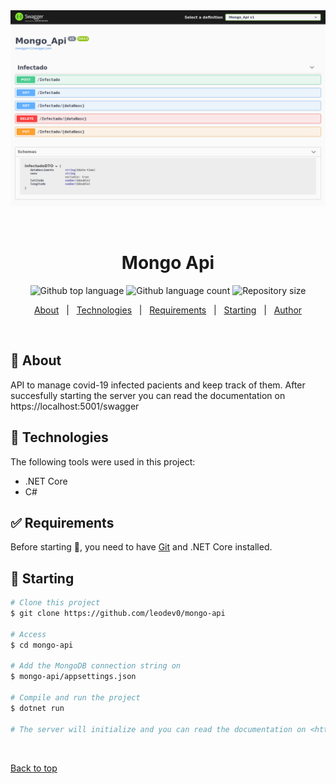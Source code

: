 <div align="center" id="top">
  <img src=".github/photo.png" width="700">

  &#xa0;

</div>

<h1 align="center">Mongo Api</h1>

<p align="center">
  <img alt="Github top language" src="https://img.shields.io/github/languages/top/leodev0/mongo-api?color=green">

  <img alt="Github language count" src="https://img.shields.io/github/languages/count/leodev0/mongo-api?color=56BEB8">

  <img alt="Repository size" src="https://img.shields.io/github/repo-size/leodev0/mongo-api?color=56BEB8">

  <!-- <img alt="Github issues" src="https://img.shields.io/github/issues/leodev0/mongo-api?color=56BEB8" /> -->

  <!-- <img alt="Github forks" src="https://img.shields.io/github/forks/leodev0/mongo-api?color=56BEB8" /> -->

  <!-- <img alt="Github stars" src="https://img.shields.io/github/stars/leodev0/mongo-api?color=56BEB8" /> -->
</p>

<!-- Status -->

<!-- <h4 align="center"> 
	🚧  Mongo Api 🚀 Under construction...  🚧
</h4> 

<hr> -->

<p align="center">
  <a href="#dart-about">About</a> &#xa0; | &#xa0; 
  <a href="#rocket-technologies">Technologies</a> &#xa0; | &#xa0;
  <a href="#white_check_mark-requirements">Requirements</a> &#xa0; | &#xa0;
  <a href="#checkered_flag-starting">Starting</a> &#xa0; | &#xa0;
  <a href="https://github.com/leodev0" target="_blank">Author</a>
</p>

<br>

## :dart: About ##

API to manage covid-19 infected pacients and keep track of them. After succesfully starting the server you can read the documentation on https://localhost:5001/swagger


## :rocket: Technologies ##

The following tools were used in this project:

- .NET Core
- C#

## :white_check_mark: Requirements ##

Before starting :checkered_flag:, you need to have [Git](https://git-scm.com) and .NET Core installed.

## :checkered_flag: Starting ##

```bash
# Clone this project
$ git clone https://github.com/leodev0/mongo-api

# Access
$ cd mongo-api

# Add the MongoDB connection string on 
$ mongo-api/appsettings.json

# Compile and run the project
$ dotnet run

# The server will initialize and you can read the documentation on <https://localhost:5001/swagger>
```

&#xa0;

<a href="#top">Back to top</a>
